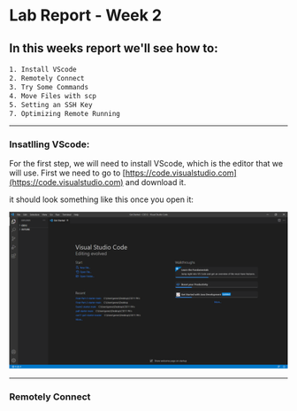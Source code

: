 # **Lab Report - Week 2**

## In this weeks report we'll see how to:

```
1. Install VScode
2. Remotely Connect
3. Try Some Commands
4. Move Files with scp
5. Setting an SSH Key
7. Optimizing Remote Running
``` 
---
### Insatlling VScode:
For the first step, we will need to install VScode, which is the editor that we will use. 
First we need to go to [https://code.visualstudio.com](https://code.visualstudio.com) and download it.

it should look something like this once you open it:

![Image](Get_Started.png)

 ---

 ### Remotely Connect

